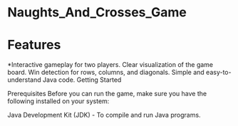 # Naughts_And_Crosses_Game

# Features

*Interactive gameplay for two players.
Clear visualization of the game board.
Win detection for rows, columns, and diagonals.
Simple and easy-to-understand Java code.
Getting Started

Prerequisites
Before you can run the game, make sure you have the following installed on your system:

Java Development Kit (JDK) - To compile and run Java programs.
